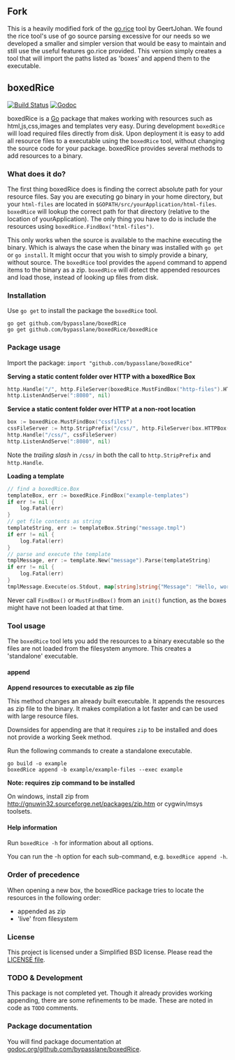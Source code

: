 
## Fork
This is a heavily modified fork of the [go.rice](https://github.com/GeertJohan/go.rice) tool by GeertJohan. We found the rice tool's use of go source parsing excessive for our needs so we developed a smaller and simpler version that would be easy to maintain and still use the useful features go.rice provided. This version simply creates a tool that will import the paths listed as 'boxes' and append them to the executable. 

## boxedRice


[![Build Status](https://travis-ci.org/bypasslane/boxedRice.png)](https://travis-ci.org/bypasslane/boxedRice)
[![Godoc](https://img.shields.io/badge/godoc-boxedRice-blue.svg?style=flat-square)](https://godoc.org/github.com/bypasslane/boxedRice)

boxedRice is a [Go](http://golang.org) package that makes working with resources such as html,js,css,images and templates very easy. During development `boxedRice` will load required files directly from disk. Upon deployment it is easy to add all resource files to a executable using the `boxedRice` tool, without changing the source code for your package. boxedRice provides several methods to add resources to a binary.

### What does it do?
The first thing boxedRice does is finding the correct absolute path for your resource files. Say you are executing go binary in your home directory, but your `html-files` are located in `$GOPATH/src/yourApplication/html-files`. `boxedRice` will lookup the correct path for that directory (relative to the location of yourApplication). The only thing you have to do is include the resources using `boxedRice.FindBox("html-files")`.

This only works when the source is available to the machine executing the binary. Which is always the case when the binary was installed with `go get` or `go install`. It might occur that you wish to simply provide a binary, without source. The `boxedRice` tool provides the `append` command to append items to the binary as a zip. `boxedRice` will detect the appended resources and load those, instead of looking up files from disk.

### Installation

Use `go get` to install the package the `boxedRice` tool.
```
go get github.com/bypasslane/boxedRice
go get github.com/bypasslane/boxedRice/boxedRice
```

### Package usage

Import the package: `import "github.com/bypasslane/boxedRice"`

**Serving a static content folder over HTTP with a boxedRice Box**
```go
http.Handle("/", http.FileServer(boxedRice.MustFindBox("http-files").HTTPBox()))
http.ListenAndServe(":8080", nil)
```

**Service a static content folder over HTTP at a non-root location**
```go
box := boxedRice.MustFindBox("cssfiles")
cssFileServer := http.StripPrefix("/css/", http.FileServer(box.HTTPBox()))
http.Handle("/css/", cssFileServer)
http.ListenAndServe(":8080", nil)
```

Note the *trailing slash* in `/css/` in both the call to
`http.StripPrefix` and `http.Handle`.

**Loading a template**
```go
// find a boxedRice.Box
templateBox, err := boxedRice.FindBox("example-templates")
if err != nil {
	log.Fatal(err)
}
// get file contents as string
templateString, err := templateBox.String("message.tmpl")
if err != nil {
	log.Fatal(err)
}
// parse and execute the template
tmplMessage, err := template.New("message").Parse(templateString)
if err != nil {
	log.Fatal(err)
}
tmplMessage.Execute(os.Stdout, map[string]string{"Message": "Hello, world!"})

```

Never call `FindBox()` or `MustFindBox()` from an `init()` function, as the boxes might have not been loaded at that time.

### Tool usage
The `boxedRice` tool lets you add the resources to a binary executable so the files are not loaded from the filesystem anymore. This creates a 'standalone' executable. 

#### append
**Append resources to executable as zip file**

This method changes an already built executable. It appends the resources as zip file to the binary. It makes compilation a lot faster and can be used with large resource files.

Downsides for appending are that it requires `zip` to be installed and does not provide a working Seek method.

Run the following commands to create a standalone executable.
```
go build -o example
boxedRice append -b example/example-files --exec example
```

**Note: requires zip command to be installed**

On windows, install zip from http://gnuwin32.sourceforge.net/packages/zip.htm or cygwin/msys toolsets.

#### Help information
Run `boxedRice -h` for information about all options.

You can run the -h option for each sub-command, e.g. `boxedRice append -h`.

### Order of precedence
When opening a new box, the boxedRice package tries to locate the resources in the following order:

 - appended as zip
 - 'live' from filesystem


### License
This project is licensed under a Simplified BSD license. Please read the [LICENSE file][license].

### TODO & Development
This package is not completed yet. Though it already provides working appending, there are some refinements to be made. These are noted in code as `TODO` comments.

### Package documentation

You will find package documentation at [godoc.org/github.com/bypasslane/boxedRice][godoc].

 [license]: https://github.com/bypasslane/boxedRice/blob/master/LICENSE
 [godoc]: http://godoc.org/github.com/bypasslane/boxedRice
